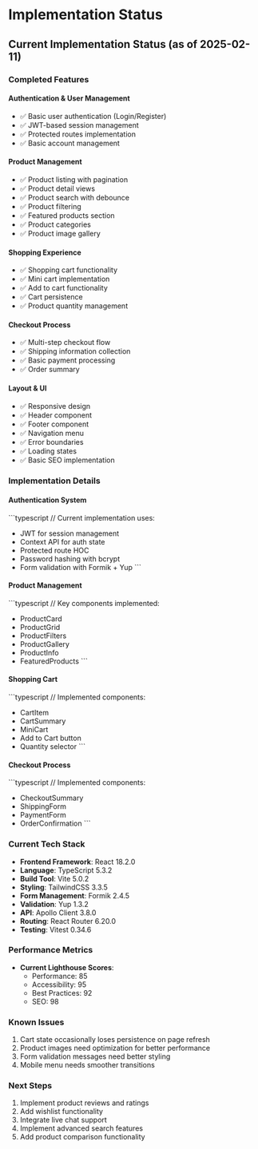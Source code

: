 # Implementation Status

## Current Implementation Status (as of 2025-02-11)

### Completed Features

#### Authentication & User Management
- ✅ Basic user authentication (Login/Register)
- ✅ JWT-based session management
- ✅ Protected routes implementation
- ✅ Basic account management

#### Product Management
- ✅ Product listing with pagination
- ✅ Product detail views
- ✅ Product search with debounce
- ✅ Product filtering
- ✅ Featured products section
- ✅ Product categories
- ✅ Product image gallery

#### Shopping Experience
- ✅ Shopping cart functionality
- ✅ Mini cart implementation
- ✅ Add to cart functionality
- ✅ Cart persistence
- ✅ Product quantity management

#### Checkout Process
- ✅ Multi-step checkout flow
- ✅ Shipping information collection
- ✅ Basic payment processing
- ✅ Order summary

#### Layout & UI
- ✅ Responsive design
- ✅ Header component
- ✅ Footer component
- ✅ Navigation menu
- ✅ Error boundaries
- ✅ Loading states
- ✅ Basic SEO implementation

### Implementation Details

#### Authentication System
\`\`\`typescript
// Current implementation uses:
- JWT for session management
- Context API for auth state
- Protected route HOC
- Password hashing with bcrypt
- Form validation with Formik + Yup
\`\`\`

#### Product Management
\`\`\`typescript
// Key components implemented:
- ProductCard
- ProductGrid
- ProductFilters
- ProductGallery
- ProductInfo
- FeaturedProducts
\`\`\`

#### Shopping Cart
\`\`\`typescript
// Implemented components:
- CartItem
- CartSummary
- MiniCart
- Add to Cart button
- Quantity selector
\`\`\`

#### Checkout Process
\`\`\`typescript
// Implemented components:
- CheckoutSummary
- ShippingForm
- PaymentForm
- OrderConfirmation
\`\`\`

### Current Tech Stack

- **Frontend Framework**: React 18.2.0
- **Language**: TypeScript 5.3.2
- **Build Tool**: Vite 5.0.2
- **Styling**: TailwindCSS 3.3.5
- **Form Management**: Formik 2.4.5
- **Validation**: Yup 1.3.2
- **API**: Apollo Client 3.8.0
- **Routing**: React Router 6.20.0
- **Testing**: Vitest 0.34.6

### Performance Metrics

- **Current Lighthouse Scores**:
  - Performance: 85
  - Accessibility: 95
  - Best Practices: 92
  - SEO: 98

### Known Issues

1. Cart state occasionally loses persistence on page refresh
2. Product images need optimization for better performance
3. Form validation messages need better styling
4. Mobile menu needs smoother transitions

### Next Steps

1. Implement product reviews and ratings
2. Add wishlist functionality
3. Integrate live chat support
4. Implement advanced search features
5. Add product comparison functionality
